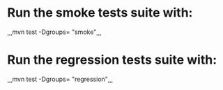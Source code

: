 # Run the smoke tests suite with:
˛˛˛mvn test -Dgroups= "smoke"˛˛˛
# Run the regression tests suite with:
˛˛˛mvn test -Dgroups= "regression"˛˛˛
